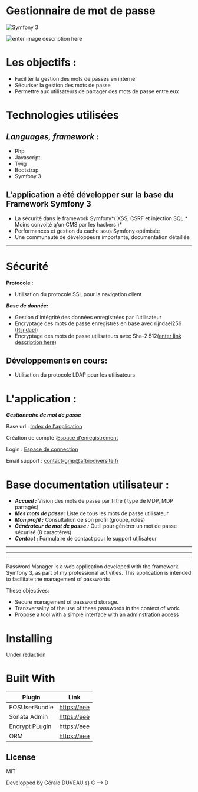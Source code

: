 
Gestionnaire de mot de passe
============


![Symfony 3](https://symfony.com/images/v5/pictos/home-main-illu.svg)


![enter image description here](https://www.afbiodiversite.fr/sites/default/files/logo-afb_1_2.jpg)


# Les objectifs :

 - Faciliter la gestion des mots de passes en interne
 - Sécuriser la gestion des mots de passe
 - Permettre aux utilisateurs de partager des mots de passe entre eux


# Technologies utilisées

## ***Languages, framework*** :

 - Php
 - Javascript
 - Twig
 - Bootstrap
 - Symfony 3

## L'application a été développer sur la base du Framework Symfony 3

		 

 -   La sécurité dans le framework Symfony*( XSS, CSRF et injection SQL.* Moins convoité q'un CMS par les hackers )*
 -   Performances et  gestion du cache sous Symfony optimisée
 -   Une communauté de développeurs importante, documentation détaillée


----------


# Sécurité

**Protocole :**

 - Utilisation  du protocole SSL pour la navigation client

***Base de donnée:***

 - Gestion d'intégrité des données enregistrées par l’utilisateur 
 - Encryptage des mots de passe enregistrés en base avec rijndael256 ([Rijndael](https://fr.wikipedia.org/wiki/Rijndael))
 - Encryptage des mots de passe utilisateurs avec Sha-2  512([enter link description here](https://fr.wikipedia.org/wiki/SHA-2))


## Développements en cours:

 - Utilisation du protocole LDAP pour les utilisateurs

# L'application :

***Gestionnaire de mot de passe*** 

Base url : [Index de l'application](http://dev.gmp.afbiodiversite.fr.aten-23.ovea.com/)

Création de compte :[Espace d'enregistrement](http://dev.gmp.afbiodiversite.fr.aten-23.ovea.com/register/)

Login : [Espace de connection](http://dev.gmp.afbiodiversite.fr.aten-23.ovea.com/login)

Email support : contact-gmp@afbiodiversite.fr


# Base documentation utilisateur :

 - ***Accueil :*** Vision des mots de passe par filtre ( type de MDP, MDP partagés)
 - ***Mes mots de passe:*** Liste de tous les mots de passe utilisateur
 - ***Mon profil :*** Consultation de son profil (groupe, roles)
 -  ***Générateur de mot de passe :*** Outil pour générer un mot de passe sécurisé (8 caractères)
 - ***Contact :***   Formulaire de contact pour le support utilisateur

----------


----------


----------





Password Manager is a web application developed with the framework Symfony 3, as part of my professional activities.
This application is intended to facilitate the management of passwords



These objectives:

- Secure management of password storage.
- Transversality of the use of these passwords in the context of work.
- Propose a tool with a simple interface with an adminstration access


# Installing


Under redaction



# Built With

| Plugin | Link |
| ------ | ------ |
| FOSUserBundle | <https://eee>|
| Sonata Admin |  <https://eee> |
| Encrypt PLugin | <https://eee> |
| ORM | <https://eee>|


## License

MIT


Developped by Gérald DUVEAU
s}
C --> D
```
